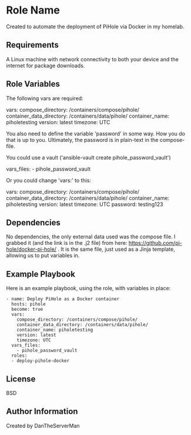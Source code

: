 Role Name
=========

Created to automate the deployment of PiHole via Docker in my homelab.

Requirements
------------

A Linux machine with network connectivity to both your device and the internet for package downloads.

Role Variables
--------------
 
The following vars are required:

  vars:
    compose_directory: /containers/compose/pihole/
    container_data_directory: /containers/data/pihole/
    container_name: piholetesting
    version: latest
    timezone: UTC

You also need to define the variable 'password' in some way. How you do that is up to you. Ultimately, the password is in plain-text in the compose-file.

You could use a vault ('ansible-vault create pihole_password_vault')

  vars_files:
    - pihole_password_vault 

Or you could change 'vars:' to this:

  vars:
    compose_directory: /containers/compose/pihole/
    container_data_directory: /containers/data/pihole/
    container_name: piholetesting
    version: latest
    timezone: UTC
    password: testing123

Dependencies
------------

No dependencies, the only external data used was the compose file. I grabbed it (and the link is in the .j2 file) from here: https://github.com/pi-hole/docker-pi-hole/ . It is the same file, just used as a Jinja template, allowing us to put variables in.

Example Playbook
----------------

Here is an example playbook, using the role, with variables in place:

    - name: Deploy PiHole as a Docker container 
      hosts: pihole 
      become: true
      vars:
        compose_directory: /containers/compose/pihole/
        container_data_directory: /containers/data/pihole/
        container_name: piholetesting
        version: latest
        timezone: UTC
      vars_files:
        - pihole_password_vault 
      roles:
      - deploy-pihole-docker

License
-------

BSD

Author Information
------------------

Created by DanTheServerMan